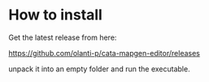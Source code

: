 # How to install

Get the latest release from here:

https://github.com/olanti-p/cata-mapgen-editor/releases

unpack it into an empty folder and run the executable.
